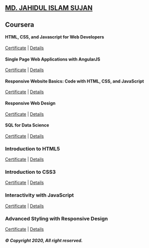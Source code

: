 ## [MD. JAHIDUL ISLAM SUJAN](https://jahidofficial.github.io)

## Coursera

#### HTML, CSS, and Javascript for Web Developers

[Certificate](https://jahidofficial.github.io/MyCourses/Certificates/#html-css-and-javascript-for-web-developers) | [Details](https://jahidofficial.github.io/MyCourses/Coursera/#html-css-and-javascript-for-web-developers)

#### Single Page Web Applications with AngularJS

[Certificate](https://jahidofficial.github.io/MyCourses/Certificates/#single-page-web-applications-with-angularjs) | [Details](https://jahidofficial.github.io/MyCourses/Coursera/#single-page-web-applications-with-angularjs)

#### Responsive Website Basics: Code with HTML, CSS, and JavaScript

[Certificate](https://jahidofficial.github.io/MyCourses/Certificates/#responsive-website-basics-code-with-html-css-and-javascript) | [Details](https://jahidofficial.github.io/MyCourses/Coursera/#responsive-website-basics-code-with-html-css-and-javascript)

#### Responsive Web Design

[Certificate](https://jahidofficial.github.io/MyCourses/Certificates/#responsive-web-design) | [Details](https://jahidofficial.github.io/MyCourses/Coursera/#responsive-web-design)

<!--#### Introduction to Meteor.js Development-->

<!--[Certificate](https://jahidofficial.github.io/MyCourses/Certificates/#introduction-to-meteorjs-development) | [Details](https://jahidofficial.github.io/MyCourses/Coursera/#introduction-to-meteorjs-development)-->

<!--#### Web Application Development with JavaScript and MongoDB-->

<!--[Certificate](https://jahidofficial.github.io/MyCourses/Certificates/#web-application-development-with-javascript-and-mongodb) | [Details](https://jahidofficial.github.io/MyCourses/Coursera/#web-application-development-with-javascript-and-mongodb)-->

<!--#### Responsive Website Tutorial and Examples-->

<!--[Certificate](https://jahidofficial.github.io/MyCourses/Certificates/#responsive-website-tutorial-and-examples) | [Details](https://jahidofficial.github.io/MyCourses/Coursera/#responsive-website-tutorial-and-examples)-->

<!--#### Responsive Website Development and Design Capstone-->

<!--[Certificate](https://jahidofficial.github.io/MyCourses/Certificates/#responsive-website-development-and-design-capstone) | [Details](https://jahidofficial.github.io/MyCourses/Coursera/#responsive-website-development-and-design-capstone)-->

#### SQL for Data Science

[Certificate](https://jahidofficial.github.io/MyCourses/Certificates/#sql-for-data-science) | [Details](https://jahidofficial.github.io/MyCourses/Coursera/#sql-for-data-science)

### Introduction to HTML5

[Certificate](https://jahidofficial.github.io/MyCourses/Certificates/#introduction-to-html5) | [Details](https://jahidofficial.github.io/MyCourses/Coursera/#introduction-to-html5)

### Introduction to CSS3

[Certificate](https://jahidofficial.github.io/MyCourses/Certificates/#introduction-to-css3) | [Details](https://jahidofficial.github.io/MyCourses/Coursera/#introduction-to-css3)

### Interactivity with JavaScript

[Certificate](https://jahidofficial.github.io/MyCourses/Certificates/#interactivity-with-javascript) | [Details](https://jahidofficial.github.io/MyCourses/Coursera/#interactivity-with-javascript)

### Advanced Styling with Responsive Design

[Certificate](https://jahidofficial.github.io/MyCourses/Certificates/#advanced-styling-with-responsive=design) | [Details](https://jahidofficial.github.io/MyCourses/Coursera/#advanced-styling-with-responsive=design)

<!--### Web Design for Everybody Capstone-->

<!--[Certificate](https://jahidofficial.github.io/MyCourses/Certificates/#web-design-for-everybody-capstone) | [Details](https://jahidofficial.github.io/MyCourses/Coursera/#web-design-for-everybody-capstone)-->

##### &copy; Copyright 2020, All right reserved.